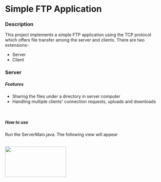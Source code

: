 <html><body>
<h1>Simple FTP Application</h1>
<h3>Description</h3>
<p>This project implements a simple FTP application using the TCP protocol which offers file transfer among the server and clients. There are two extensions- <ul><li>Server</li><li>Client</li></ul> </p>
<h3>Server</h3>
<h5>Features</h5>
 <ul>
 <li>Sharing the files under a directory in server computer</li>
 <li>Handling multiple clients' connection requests, uploads and downloads</li>
 </ul><br>
<h5>How to use</h5>
<p>Run the ServerMain.java. The following view will appear</p><br>
<img src="http://i.imgur.com/rW0CWGV.png" width="200" height="100">
 

</body></html>
